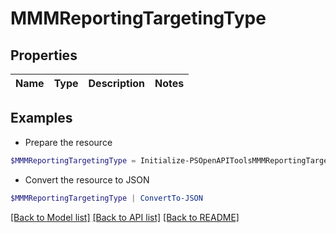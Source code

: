 # MMMReportingTargetingType
## Properties

Name | Type | Description | Notes
------------ | ------------- | ------------- | -------------

## Examples

- Prepare the resource
```powershell
$MMMReportingTargetingType = Initialize-PSOpenAPIToolsMMMReportingTargetingType 
```

- Convert the resource to JSON
```powershell
$MMMReportingTargetingType | ConvertTo-JSON
```

[[Back to Model list]](../README.md#documentation-for-models) [[Back to API list]](../README.md#documentation-for-api-endpoints) [[Back to README]](../README.md)

